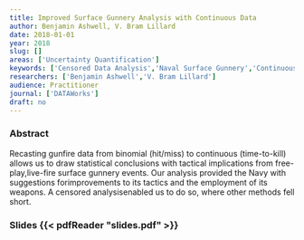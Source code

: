 ```yaml
---
title: Improved Surface Gunnery Analysis with Continuous Data
author: Benjamin Ashwell, V. Bram Lillard
date: 2018-01-01
year: 2018
slug: []
areas: ['Uncertainty Quantification']
keywords: ['Censored Data Analysis','Naval Surface Gunnery','Continuous Response','Probability of Kill']
researchers: ['Benjamin Ashwell','V. Bram Lillard']
audience: Practitioner
journal: ['DATAWorks']
draft: no
---
```




### Abstract

Recasting gunfire data from binomial (hit/miss) to continuous (time-to-kill) allows us to draw statistical conclusions with tactical implications from free-play,live-fire surface gunnery events. Our analysis provided the Navy with suggestions forimprovements to its tactics and the employment of its weapons. A censored analysisenabled us to do so, where other methods fell short.

### Slides {{< pdfReader "slides.pdf" >}}




